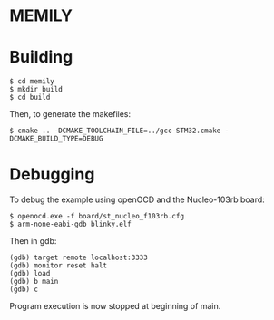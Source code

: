 # MEMILY

# Building

    $ cd memily
    $ mkdir build
    $ cd build

Then, to generate the makefiles:

    $ cmake .. -DCMAKE_TOOLCHAIN_FILE=../gcc-STM32.cmake -DCMAKE_BUILD_TYPE=DEBUG

# Debugging

To debug the example using openOCD and the Nucleo-103rb board:

    $ openocd.exe -f board/st_nucleo_f103rb.cfg
    $ arm-none-eabi-gdb blinky.elf

Then in gdb:

    (gdb) target remote localhost:3333
    (gdb) monitor reset halt
    (gdb) load
    (gdb) b main
    (gdb) c
    
Program execution is now stopped at beginning of main.
